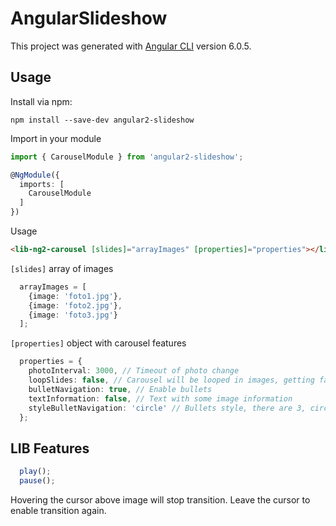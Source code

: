 # AngularSlideshow

This project was generated with [Angular CLI](https://github.com/angular/angular-cli) version 6.0.5.

## Usage
Install via npm:
```shell
npm install --save-dev angular2-slideshow
```

Import in your module

```ts
import { CarouselModule } from 'angular2-slideshow';

@NgModule({
  imports: [
    CarouselModule
  ]
})
```

Usage
```html
<lib-ng2-carousel [slides]="arrayImages" [properties]="properties"></lib-ng2-carousel>
```

`[slides]` array of images

```ts
  arrayImages = [
    {image: 'foto1.jpg'},
    {image: 'foto2.jpg'},
    {image: 'foto3.jpg'}
  ];
```

`[properties]` object with carousel features

```ts
  properties = {
    photoInterval: 3000, // Timeout of photo change
    loopSlides: false, // Carousel will be looped in images, getting false, it will stop in the last image
    bulletNavigation: true, // Enable bullets
    textInformation: false, // Text with some image information
    styleBulletNavigation: 'circle' // Bullets style, there are 3, circle, squad and big_squad
  };
```

## LIB Features
```ts
  play();
  pause();
```

Hovering the cursor above image will stop transition. Leave the cursor to enable transition again.
